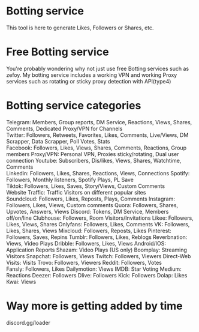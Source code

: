 # Botting service
This tool is here to generate Likes, Followers or Shares, etc.
# Free Botting service
You're probably wondering why not just use free Botting services such as zefoy.
My botting service includes a working VPN and working Proxy services such as rotating or sticky proxy detection with API(type4)
# Botting service categories

Telegram: Members, Group reports, DM Service, Reactions, Views, Shares, Comments, Dedicated Proxy/VPN for Channels  
Twitter: Followers, Retweets, Favorites, Likes, Comments, Live/Views, DM Scrapper, Data Scrapper, Poll Votes, Stats  
Facebook: Followers, Likes, Views, Shares, Comments, Reactions, Group members
Proxy/VPN: Personal VPN, Proxies sticky/rotating, Dual user connection
Youtube:  Subscribers, Dis/likes, Views, Shares, Watchtime, Comments  
Linkedin: Followers, Likes, Shares, Reactions, Views, Connections 
Spotify: Followers, Monthly listeners, Spotify Plays, PL Save                                                                   
Tiktok: Followers, Likes, Saves, Story/Views, Custom Comments  
Website Traffic: Traffic Visitors on different popular sites      
Soundcloud: Followers, Likes, Reposts, Plays, Comments 
Instagram: Followers, Likes, Views, Custom comments
Quora: Followers, Shares, Upvotes, Answers, Views
Discord: Tokens, DM Service, Members off/on/line
Clubhouse: Followers, Room Visitors/Invitations
Likee: Followers, Likes, Views, Shares
Onlyfans: Followers, Likes, Comments
VK: Followers, Likes, Shares, Views 
Mixcloud: Followers, Reposts, Likes
Pinterest: Followers, Saves, Repins
Tumblr: Followers, Likes, Reblogs
Reverbnation: Views, Video Plays
Dribble: Followers, Likes, Views
Android/IOS: Application Reports
Shazam: Video Plays (US only)
Boomplay: Streaming Visitors
Snapchat: Followers, Views
Twitch: Followers, Viewers
Direct-Web Visits: Visits
Trovo: Followers, Viewers
Reddit: Followers, Votes   
Fansly: Followers, Likes
Dailymotion: Views
IMDB: Star Voting
Medium: Reactions
Deezer: Followers
Dlive: Followers
Kick: Followers
Dolap: Likes
Kwai: Views
# Way more is getting added by time
discord.gg/loader
